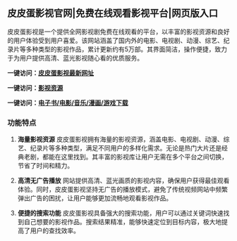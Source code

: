 <h2>皮皮蛋影视官网|免费在线观看影视平台|网页版入口</h2>

皮皮蛋影视是一个提供全网影视剧免费在线观看的平台，以丰富的影视资源和良好的用户体验受到用户喜爱。该网站涵盖了国内外的电影、电视剧、动漫、综艺、纪录片等多种类型的影视作品，累计更新约有5万部。其界面简洁，操作便捷，致力于为用户提供高清、蓝光影视随心看的优质服务。

<p><strong>一键访问：</strong><a href="https://www.rymdh.com/sites/14402.html" target="_blank" ><strong>皮皮蛋影视最新网址</strong></a></p>
<p><strong>一键访问：</strong><a href="https://www.rymdh.com/favorites/yingshizaixiankan" target="_blank" ><strong>影视资源</strong></a></p>
<p><strong>一键访问：</strong><a href="https://wangpanziyuan.pages.dev/" target="_blank" ><strong>电子书/电影/音乐/漫画/游戏下载</strong></a></p>

### 功能特点
1. **海量影视资源**
   皮皮蛋影视拥有海量的影视资源，涵盖电影、电视剧、动漫、综艺、纪录片等多种类型，满足不同用户的多样化需求。无论是热门大片还是经典老剧，都能在这里找到。其丰富的影视库让用户无需在多个平台之间切换，节省了时间和精力。
   
2. **高清无广告播放**
   网站提供高清、蓝光画质的影视内容，确保用户获得最佳观看体验。同时，皮皮蛋影视坚持无广告的播放模式，避免了传统视频网站中频繁弹出广告的困扰，让用户能够更加流畅地观看影视作品。
   
3. **便捷的搜索功能**
   皮皮蛋影视具备强大的搜索功能，用户可以通过关键词快速找到自己想要的影视作品。搜索结果精准，能够快速定位到目标内容，极大地提高了用户的查找效率。

